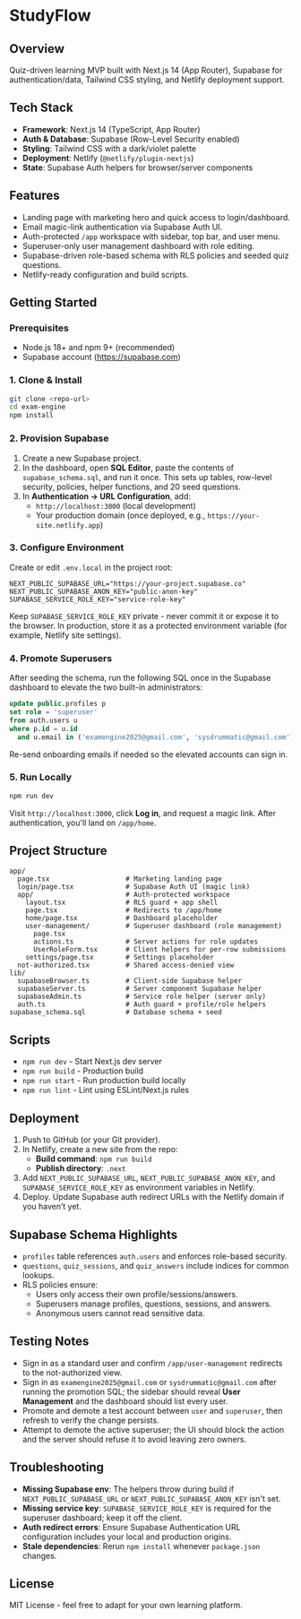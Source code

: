 # StudyFlow

## Overview

Quiz-driven learning MVP built with Next.js 14 (App Router), Supabase for authentication/data, Tailwind CSS styling, and Netlify deployment support.

## Tech Stack

- **Framework**: Next.js 14 (TypeScript, App Router)
- **Auth & Database**: Supabase (Row-Level Security enabled)
- **Styling**: Tailwind CSS with a dark/violet palette
- **Deployment**: Netlify (`@netlify/plugin-nextjs`)
- **State**: Supabase Auth helpers for browser/server components

## Features

- Landing page with marketing hero and quick access to login/dashboard.
- Email magic-link authentication via Supabase Auth UI.
- Auth-protected `/app` workspace with sidebar, top bar, and user menu.
- Superuser-only user management dashboard with role editing.
- Supabase-driven role-based schema with RLS policies and seeded quiz questions.
- Netlify-ready configuration and build scripts.

## Getting Started

### Prerequisites

- Node.js 18+ and npm 9+ (recommended)
- Supabase account (https://supabase.com)

### 1. Clone & Install

```bash
git clone <repo-url>
cd exam-engine
npm install
```

### 2. Provision Supabase

1. Create a new Supabase project.
2. In the dashboard, open **SQL Editor**, paste the contents of `supabase_schema.sql`, and run it once. This sets up tables, row-level security, policies, helper functions, and 20 seed questions.
3. In **Authentication → URL Configuration**, add:
   - `http://localhost:3000` (local development)
   - Your production domain (once deployed, e.g., `https://your-site.netlify.app`)

### 3. Configure Environment

Create or edit `.env.local` in the project root:

```env
NEXT_PUBLIC_SUPABASE_URL="https://your-project.supabase.co"
NEXT_PUBLIC_SUPABASE_ANON_KEY="public-anon-key"
SUPABASE_SERVICE_ROLE_KEY="service-role-key"
```

Keep `SUPABASE_SERVICE_ROLE_KEY` private - never commit it or expose it to the browser. In production, store it as a protected environment variable (for example, Netlify site settings).

### 4. Promote Superusers

After seeding the schema, run the following SQL once in the Supabase dashboard to elevate the two built-in administrators:

```sql
update public.profiles p
set role = 'superuser'
from auth.users u
where p.id = u.id
  and u.email in ('examengine2025@gmail.com', 'sysdrummatic@gmail.com');
```

Re-send onboarding emails if needed so the elevated accounts can sign in.

### 5. Run Locally

```bash
npm run dev
```

Visit `http://localhost:3000`, click **Log in**, and request a magic link. After authentication, you'll land on `/app/home`.

## Project Structure

```
app/
  page.tsx                   # Marketing landing page
  login/page.tsx             # Supabase Auth UI (magic link)
  app/                       # Auth-protected workspace
    layout.tsx               # RLS guard + app shell
    page.tsx                 # Redirects to /app/home
    home/page.tsx            # Dashboard placeholder
    user-management/         # Superuser dashboard (role management)
      page.tsx
      actions.ts             # Server actions for role updates
      UserRoleForm.tsx       # Client helpers for per-row submissions
    settings/page.tsx        # Settings placeholder
  not-authorized.tsx         # Shared access-denied view
lib/
  supabaseBrowser.ts         # Client-side Supabase helper
  supabaseServer.ts          # Server component Supabase helper
  supabaseAdmin.ts           # Service role helper (server only)
  auth.ts                    # Auth guard + profile/role helpers
supabase_schema.sql          # Database schema + seed
```

## Scripts

- `npm run dev` - Start Next.js dev server
- `npm run build` - Production build
- `npm run start` - Run production build locally
- `npm run lint` - Lint using ESLint/Next.js rules

## Deployment

1. Push to GitHub (or your Git provider).
2. In Netlify, create a new site from the repo:
   - **Build command**: `npm run build`
   - **Publish directory**: `.next`
3. Add `NEXT_PUBLIC_SUPABASE_URL`, `NEXT_PUBLIC_SUPABASE_ANON_KEY`, and `SUPABASE_SERVICE_ROLE_KEY` as environment variables in Netlify.
4. Deploy. Update Supabase auth redirect URLs with the Netlify domain if you haven’t yet.

## Supabase Schema Highlights

- `profiles` table references `auth.users` and enforces role-based security.
- `questions`, `quiz_sessions`, and `quiz_answers` include indices for common lookups.
- RLS policies ensure:
  - Users only access their own profile/sessions/answers.
  - Superusers manage profiles, questions, sessions, and answers.
  - Anonymous users cannot read sensitive data.

## Testing Notes

- Sign in as a standard user and confirm `/app/user-management` redirects to the not-authorized view.
- Sign in as `examengine2025@gmail.com` or `sysdrummatic@gmail.com` after running the promotion SQL; the sidebar should reveal **User Management** and the dashboard should list every user.
- Promote and demote a test account between `user` and `superuser`, then refresh to verify the change persists.
- Attempt to demote the active superuser; the UI should block the action and the server should refuse it to avoid leaving zero owners.

## Troubleshooting

- **Missing Supabase env**: The helpers throw during build if `NEXT_PUBLIC_SUPABASE_URL` or `NEXT_PUBLIC_SUPABASE_ANON_KEY` isn't set.
- **Missing service key**: `SUPABASE_SERVICE_ROLE_KEY` is required for the superuser dashboard; keep it off the client.
- **Auth redirect errors**: Ensure Supabase Authentication URL configuration includes your local and production origins.
- **Stale dependencies**: Rerun `npm install` whenever `package.json` changes.

## License

MIT License - feel free to adapt for your own learning platform.
